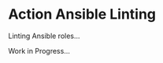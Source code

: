  Action Ansible Linting
===============================

Linting Ansible roles...

Work in Progress...
